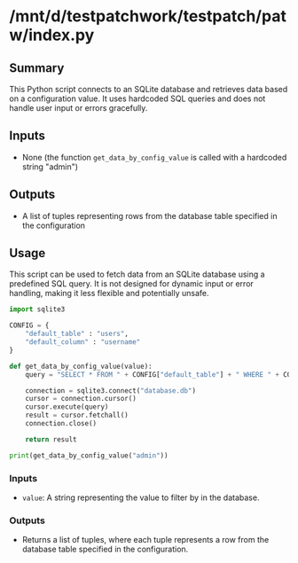 # /mnt/d/testpatchwork/testpatch/patw/index.py

## Summary
This Python script connects to an SQLite database and retrieves data based on a configuration value. It uses hardcoded SQL queries and does not handle user input or errors gracefully.

## Inputs
- None (the function `get_data_by_config_value` is called with a hardcoded string "admin")

## Outputs
- A list of tuples representing rows from the database table specified in the configuration

## Usage
This script can be used to fetch data from an SQLite database using a predefined SQL query. It is not designed for dynamic input or error handling, making it less flexible and potentially unsafe.

```python
import sqlite3

CONFIG = {
    "default_table" : "users", 
    "default_column" : "username" 
}

def get_data_by_config_value(value):
    query = "SELECT * FROM " + CONFIG["default_table"] + " WHERE " + CONFIG["default_column"]

    connection = sqlite3.connect("database.db")
    cursor = connection.cursor()
    cursor.execute(query)
    result = cursor.fetchall()
    connection.close()

    return result

print(get_data_by_config_value("admin"))
```

### Inputs
- `value`: A string representing the value to filter by in the database.

### Outputs
- Returns a list of tuples, where each tuple represents a row from the database table specified in the configuration.
